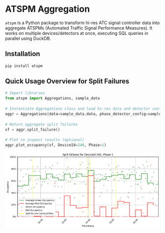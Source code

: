 # ATSPM Aggregation

`atspm` is a Python package to transform hi-res ATC signal controller data into aggregate ATSPMs (Automated Traffic Signal Performance Measures). It works on multiple devices/detectors at once, executing SQL queries in parallel using DuckDB.

## Installation

```bash
pip install atspm
```

## Quick Usage Overview for Split Failures

```python
# Import libraries
from atspm import Aggregations, sample_data

# Instantiate Aggregations class and load hi-res data and detector configurations into it
aggr = Aggregations(data=sample_data.data, phase_detector_config=sample_data.config)

# Return aggregate split failures
sf = aggr.split_failure()

# Plot to inspect results (optional)
aggr.plot_occupancy(sf, DeviceId=240, Phase=1)
```
![Alt text](example-SF-chart.png)

